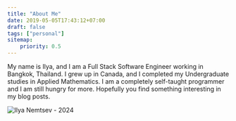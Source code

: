 ```yaml
---
title: "About Me"
date: 2019-05-05T17:43:12+07:00
draft: false
tags: ["personal"]
sitemap: 
    priority: 0.5
---
```


My name is Ilya, and I am a Full Stack Software Engineer working in Bangkok, Thailand. I grew up in Canada, and I completed my Undergraduate studies in Applied Mathematics. I am a completely self-taught programmer and I am still hungry for more. Hopefully you find something interesting in my blog posts.

<p>
    <img alt="Ilya Nemtsev - 2024" src="https://eventslooped-images.s3.ca-central-1.amazonaws.com/selfie_p.JPG">
</p>